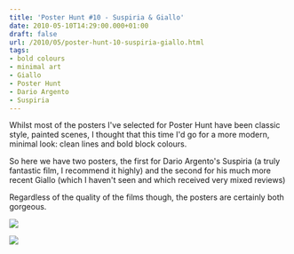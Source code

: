 ```yaml
---
title: 'Poster Hunt #10 - Suspiria & Giallo'
date: 2010-05-10T14:29:00.000+01:00
draft: false
url: /2010/05/poster-hunt-10-suspiria-giallo.html
tags: 
- bold colours
- minimal art
- Giallo
- Poster Hunt
- Dario Argento
- Suspiria
---
```


Whilst most of the posters I've selected for Poster Hunt have been classic style, painted scenes, I thought that this time I'd go for a more modern, minimal look: clean lines and bold block colours.  
  
So here we have two posters, the first for Dario Argento's Suspiria (a truly fantastic film, I recommend it highly) and the second for his much more recent Giallo (which I haven't seen and which received very mixed reviews)  
  
Regardless of the quality of the films though, the posters are certainly both gorgeous.  
  
![](/blogspot/AVvXsEjxWLxGp60i46_qWQxOaXtOg6GoYtJJEQDg0G7Fl9ff41XtGEUrQyR9onLxH146t6Gi8IuyamLPpSp1jQFSaPd3oyw25ZAFLPNEyZ2GobU3ohgHFENZ2b-oh6pZ5Df2_f87KUyMA7xq70s/s800/reviews%20suspiria-1977-french-poster.jpg)  
  
![](/blogspot/AVvXsEii9TO4e6RAH-Rl7x4YjMx-TrF13q1P0dQvVZs4S3HnoTogoWctkak9RJzRIRSBHrGbiYhArsoEsgZ0wbKY75kDamvJFCyiYgqlW6Hi0cJq87QL0cFyuUbOsfewgD58Osykyf6d0LWwRc0/s800/giallo%20poster.jpg)